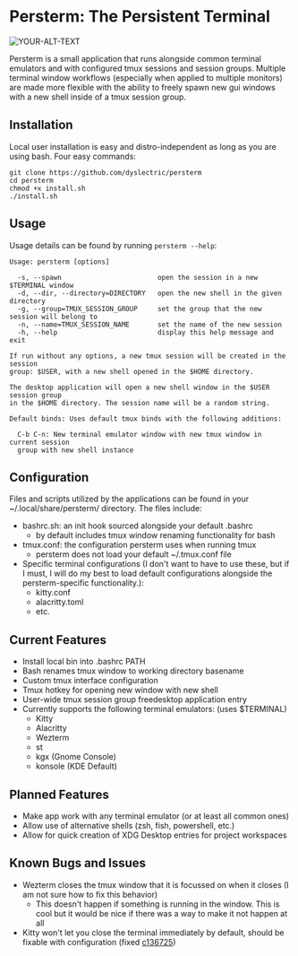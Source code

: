 # Persterm: The Persistent Terminal

<picture>
 <source media="(prefers-color-scheme: dark)" srcset="persterm-logo.png">
 <source media="(prefers-color-scheme: light)" srcset="persterm-logo.png">
 <img alt="YOUR-ALT-TEXT" src="YOUR-DEFAULT-IMAGE">
</picture>

Persterm is a small application that runs alongside common terminal emulators
and with configured tmux sessions and session groups. Multiple terminal window
workflows (especially when applied to multiple monitors) are made more flexible
with the ability to freely spawn new gui windows with a new shell inside of a
tmux session group.

## Installation 

Local user installation is easy and distro-independent as long as you are using
bash. Four easy commands:

```
git clone https://github.com/dyslectric/persterm
cd persterm
chmod +x install.sh
./install.sh
```

## Usage

Usage details can be found by running ```persterm --help```: 

```
Usage: persterm [options]

  -s, --spawn                        open the session in a new $TERMINAL window
  -d, --dir, --directory=DIRECTORY   open the new shell in the given directory
  -g, --group=TMUX_SESSION_GROUP     set the group that the new session will belong to
  -n, --name=TMUX_SESSION_NAME       set the name of the new session
  -h, --help                         display this help message and exit

If run without any options, a new tmux session will be created in the session
group: $USER, with a new shell opened in the $HOME directory.

The desktop application will open a new shell window in the $USER session group
in the $HOME directory. The session name will be a random string.

Default binds: Uses default tmux binds with the following additions:

  C-b C-n: New terminal emulator window with new tmux window in current session
  group with new shell instance
```

## Configuration

Files and scripts utilized by the applications can be found in your
~/.local/share/persterm/ directory. The files include:
  - bashrc.sh: an init hook sourced alongside your default .bashrc
    - by default includes tmux window renaming functionality for bash
  - tmux.conf: the configuration persterm uses when running tmux
    - persterm does not load your default ~/.tmux.conf file
  - Specific terminal configurations (I don't want to have to use these, but if
  I must, I will do my best to load default configurations alongside the
  persterm-specific functionality.):
    - kitty.conf
    - alacritty.toml
    - etc.

## Current Features

- Install local bin into .bashrc PATH
- Bash renames tmux window to working directory basename
- Custom tmux interface configuration
- Tmux hotkey for opening new window with new shell
- User-wide tmux session group freedesktop application entry
- Currently supports the following terminal emulators: (uses $TERMINAL)
    - Kitty
    - Alacritty
    - Wezterm
    - st
    - kgx (Gnome Console)
    - konsole (KDE Default)

## Planned Features

- Make app work with any terminal emulator (or at least all common ones)
- Allow use of alternative shells (zsh, fish, powershell, etc.)
- Allow for quick creation of XDG Desktop entries for project workspaces

## Known Bugs and Issues

- Wezterm closes the tmux window that it is focussed on when it closes (I am not
sure how to fix this behavior)
  - This doesn't happen if something is running in the window. This is cool but
  it would be nice if there was a way to make it not happen at all
- Kitty won't let you close the terminal immediately by default, should be
fixable with configuration (fixed [c136725](https://github.com/Dyslectric/persterm/commit/c136725f281e6c35e0b2b35ed3b284fd0ffe5444))

